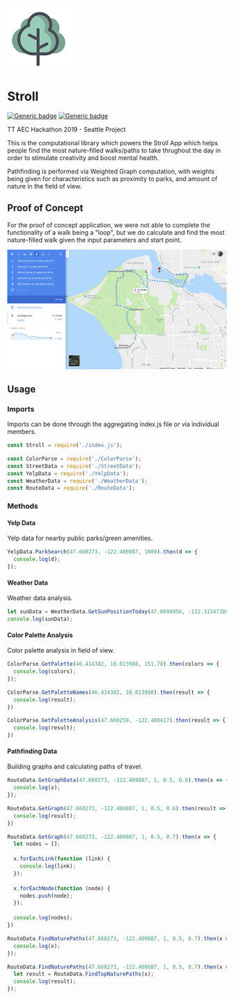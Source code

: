 
![first path](assets/screenshots/tree.png)

# Stroll

[![Generic badge](https://img.shields.io/badge/APP-GITHUB-Green.svg)](https://github.com/Brandoncyu/aechackathon2019) [![Generic badge](https://img.shields.io/badge/DOCUMENTATION-MD-Green.svg)](docs/)

TT AEC Hackathon 2019 - Seattle Project

This is the computational library which powers the Stroll App which helps people find the most nature-filled walks/paths to take thrughout the day in order to stimulate creativity and boost mental health.

Pathfinding is performed via Weighted Graph computation, with weights being given for characteristics such as proximity to parks, and amount of nature in the field of view.

## Proof of Concept

For the proof of concept application, we were not able to complete the functionality of a walk being a "loop", but we do calculate and find the most nature-filled walk given the input parameters and start point.

![first path](assets/screenshots/firstMap.png)

## Usage

### Imports

Imports can be done through the aggregating index.js file or via individual members.

```js
const Stroll = require('./index.js');
```

```js
const ColorParse = require('./ColorParse');
const StreetData = require('./StreetData');
const YelpData = require('./YelpData');
const WeatherData = require('./WeatherData');
const RouteData = require('./RouteData');
```

### Methods


#### Yelp Data

Yelp data for nearby public parks/green amenities.

```js
YelpData.ParkSearch(47.660273, -122.409887, 1000).then(d => {
  console.log(d);
});
```

#### Weather Data

Weather data analysis.

```js
let sunData = WeatherData.GetSunPositionToday(47.6694956, -122.31547389999999);
console.log(sunData);
```

#### Color Palette Analysis

Color palette analysis in field of view.

```js
ColorParse.GetPalette(46.414382, 10.013988, 151.78).then(colors => {
  console.log(colors);
});
```

```js
ColorParse.GetPaletteNames(46.414382, 10.013988).then(result => {
  console.log(result);
})
```

```js
ColorParse.GetPaletteAnalysis(47.660259, -122.408417).then(result => {
  console.log(result);
})
```

#### Pathfinding Data

Building graphs and calculating paths of travel.

```js
RouteData.GetGraphData(47.660273, -122.409887, 1, 0.5, 0.6).then(x => {
  console.log(x);
});
```

```js
RouteData.GetGraph(47.660273, -122.409887, 1, 0.5, 0.6).then(result => {
  console.log(result);
})
```

```js
RouteData.GetGraph(47.660273, -122.409887, 1, 0.5, 0.7).then(x => {
  let nodes = [];

  x.forEachLink(function (link) {
    console.log(link);
  });

  x.forEachNode(function (node) {
    nodes.push(node);
  });

  console.log(nodes);
})
```

```js
RouteData.FindNaturePaths(47.660273, -122.409887, 1, 0.5, 0.7).then(x => {
  console.log(x);
});
```

```js
RouteData.FindNaturePaths(47.660273, -122.409887, 1, 0.5, 0.7).then(x => {
  let result = RouteData.FindTopNaturePaths(x);
  console.log(result);
});
```
